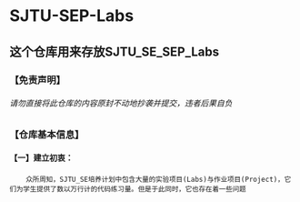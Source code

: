 # SJTU-SEP-Labs
## 这个仓库用来存放SJTU_SE_SEP_Labs
### 【免责声明】
###### 请勿直接将此仓库的内容原封不动地抄袭并提交，违者后果自负
### 【仓库基本信息】
#### 【一】建立初衷：
        众所周知，SJTU_SE培养计划中包含大量的实验项目(Labs)与作业项目(Project)，它们为学生提供了数以万行计的代码练习量。但是于此同时，它也存在着一些问题
  

